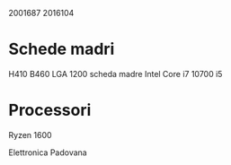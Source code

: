 2001687 2016104
# Schede madri
H410 B460 LGA 1200 scheda madre Intel Core i7 10700 i5
# Processori
Ryzen 1600

Elettronica Padovana
